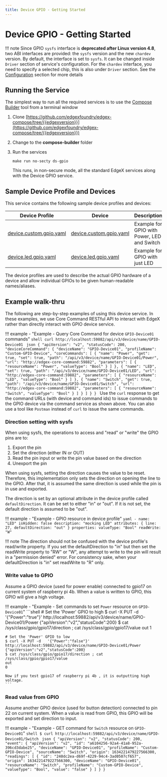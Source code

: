 ```yaml
---
title: Device GPIO - Getting Started
---
```


# Device GPIO - Getting Started

!!! note
    Since GPIO `sysfs` interface is **deprecated after Linux version 4.8**, two ABI interfaces are provided: the `sysfs` version and the new `chardev` version. By default, the interface is set to `sysfs`. It can be changed inside `Driver` section of service's configuration. For the `chardev` interface, you need to specify a selected chip, this is also under `Driver` section. See the [Configuration](./Configuration.md) section for more details

## Running the Service

The simplest way to run all the required services is to use the [Compose Builder](https://github.com/edgexfoundry/edgex-compose/tree/{{edgexversion}}/compose-builder) tool from a terminal window

1. Clone [https://github.com/edgexfoundry/edgex-compose/tree/{{edgexversion}}](https://github.com/edgexfoundry/edgex-compose/tree/{{edgexversion}})

2. Change to the **compose-builder** folder

3. Run the services
    ```
    make run no-secty ds-gpio
    ```
    This runs, in non-secure mode, all the standard EdgeX services along with the Device GPIO service.

## Sample Device Profile and Devices

This service contains the following sample device profiles and devices:

| Device Profile                                                                                                                        | Device                                                                                                                               | Description                                 |
|---------------------------------------------------------------------------------------------------------------------------------------|--------------------------------------------------------------------------------------------------------------------------------------|---------------------------------------------|
| [device.custom.gpio.yaml](https://github.com/edgexfoundry/device-gpio/blob/{{edgexversion}}/cmd/res/profiles/device.custom.gpio.yaml) | [device.custom.gpio.yaml](https://github.com/edgexfoundry/device-gpio/blob/{{edgexversion}}/cmd/res/devices/device.custom.gpio.yaml) | Example for GPIO with Power, LED and Switch |
| [device.led.gpio.yaml](https://github.com/edgexfoundry/device-gpio/blob/{{edgexversion}}/cmd/res/profiles/device.led.gpio.yaml)       | [device.led.gpio.yaml](https://github.com/edgexfoundry/device-gpio/blob/{{edgexversion}}/cmd/res/devices/device.led.gpio.yaml)      | Example for GPIO with just LED              |

The device profiles are used to describe the actual GPIO hardware of a device and allow individual GPIOs to be given human-readable names/aliases.

## Example walk-thru

The following are step-by-step examples of using this device service. In these examples, we use Core Command RESTful API to interact with EdgeX rather than directly interact with GPIO device service.

!!! example - "Example - Query Core Command for device `GPIO-Device01` commands"
    ```shell
    curl http://localhost:59882/api/v3/device/name/GPIO-Device01
    ```
    ```json
    {
        "apiVersion": "v2",
        "statusCode": 200,
        "deviceCoreCommand": {
            "deviceName": "GPIO-Device01",
            "profileName": "Custom-GPIO-Device",
            "coreCommands": [
                {
                    "name": "Power",
                    "get": true,
                    "set": true,
                    "path": "/api/v3/device/name/GPIO-Device01/Power",
                    "url": "http://edgex-core-command:59882",
                    "parameters": [
                        {
                            "resourceName": "Power",
                            "valueType": "Bool"
                        }
                    ]
                },
                {
                    "name": "LED",
                    "set": true,
                    "path": "/api/v3/device/name/GPIO-Device01/LED",
                    "url": "http://edgex-core-command:59882",
                    "parameters": [
                        {
                            "resourceName": "LED",
                            "valueType": "Bool"
                        }
                    ]
                },
                {
                    "name": "Switch",
                    "get": true,
                    "path": "/api/v3/device/name/GPIO-Device01/Switch",
                    "url": "http://edgex-core-command:59882",
                    "parameters": [
                        {
                            "resourceName": "Switch",
                            "valueType": "Bool"
                        }
                    ]
                }
            ]
        }
    }
    ```
Use the `curl` response to get the command URLs (with device and command ids) to issue commands to the GPIO device via the command service as shown above. You can also use a tool like `Postman` instead of `curl` to issue the same commands.

### Direction setting with sysfs
When using sysfs, the operations to access and "read" or "write" the GPIO pins are to:

1. Export the pin
2. Set the direction (either IN or OUT)
3. Read the pin input or write the pin value based on the direction
4. Unexport the pin 

When using sysfs, setting the direction causes the value to be reset.  Therefore, this implementation only sets the direction on opening the line to the GPIO.  After that, it is assumed the same direction is used while the pin is in use and exported.

The direction is set by an optional attribute in the device profile called `defaultDirection`.  It can be set to either "in" or "out".  If it is not set, the default direction is assumed to be "out".

!!! example - "Example - GPIO resource in device profile"
    ``` yaml
      -
        name: "LED"
        isHidden: false
        description: "mocking LED"
        attributes: { line: 27, defaultDirection: "out" }
        properties:
          valueType: "Bool"
          readWrite: "W"
    ```

!!! note
    The direction should not be confused with the device profile's read/write property.  If you set the defaultDirection to "in" but then set the readWrite property to "RW" or "W", any attempt to write to the pin will result in a "permission denied" error.  For consistency sake, when your defaultDirection is "in" set readWrite to "R" only.

### Write value to GPIO
Assume a GPIO device (used for power enable) connected to gpio17 on current system of raspberry pi 4b. When a value is written to GPIO, this GPIO will give a high voltage.

!!! example - "Example - Set commands to set `Power` resource on `GPIO-Device01`"
    ```shell
    # Set the 'Power' GPIO to high
    $ curl -X PUT -d   '{"Power":"true"}' http://localhost:59882/api/v3/device/name/GPIO-Device01/Power
    {"apiVersion":"v2","statusCode":200}
    $ cat /sys/class/gpio/gpio17/direction ; cat /sys/class/gpio/gpio17/value
    out
    1
    
    # Set the 'Power' GPIO to low
    $ curl -X PUT -d   '{"Power":"false"}' http://localhost:59882/api/v3/device/name/GPIO-Device01/Power
    {"apiVersion":"v2","statusCode":200}
    $ cat /sys/class/gpio/gpio17/direction ; cat /sys/class/gpio/gpio17/value
    out
    0
    
    Now if you test gpio17 of raspberry pi 4b , it is outputting high voltage.
    ```

### Read value from GPIO
Assume another GPIO device (used for button detection) connected to pin 22 on current system. When a value is read from GPIO, this GPIO will be exported and set direction to input.

!!! example - "Example - GET command for `Switch` resource on `GPIO-Device01`"
    ```shell
    $ curl http://localhost:59882/api/v3/device/name/GPIO-Device01/Switch
    ```
    ```json
    {
      "apiVersion": "v2",
      "statusCode": 200,
      "event": {
        "apiVersion": "v2",
        "id": "a6104256-92a4-41a8-952a-396cd3dabe25",
        "deviceName": "GPIO-Device01",
        "profileName": "Custom-GPIO-Device",
        "sourceName": "Switch",
        "origin": 1634221479227566300,
        "readings": [
          {
            "id": "240dc2ea-d69f-4229-94c4-3ad0507cf657",
            "origin": 1634221479227566300,
            "deviceName": "GPIO-Device01",
            "resourceName": "Switch",
            "profileName": "Custom-GPIO-Device",
            "valueType": "Bool",
            "value": "false"
          }
        ]
      }
    }
    ```
